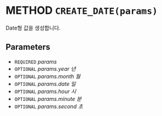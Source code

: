 # METHOD `CREATE_DATE(params)`
Date형 값을 생성합니다.

## Parameters
* `REQUIRED` *params*
* `OPTIONAL` *params.year		년*
* `OPTIONAL` *params.month	월*
* `OPTIONAL` *params.date		일*
* `OPTIONAL` *params.hour		시*
* `OPTIONAL` *params.minute	분*
* `OPTIONAL` *params.second	초*
